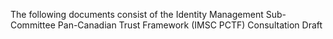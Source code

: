 The following documents consist of the Identity Management Sub-Committee Pan-Canadian Trust Framework (IMSC PCTF) Consultation Draft
